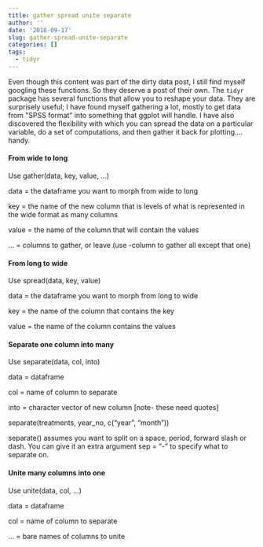 ```yaml
---
title: gather spread unite separate
author: ''
date: '2018-09-17'
slug: gather-spread-unite-separate
categories: []
tags:
  - tidyr
---
```


Even though this content was part of the dirty data post, I still find myself googling these functions. So they deserve a post of their own. The `tidyr` package has several functions that allow you to reshape your data. They are surprisely useful; I have found myself gathering a lot, mostly to get data from "SPSS format" into something that ggplot will handle. I have also discovered the flexibility with which you can spread the data on a particular variable, do a set of computations, and then gather it back for plotting.... handy. 

#### From wide to long

Use gather(data, key, value, …)

data = the dataframe you want to morph from wide to long

key = the name of the new column that is levels of what is represented in the wide format as many columns

value = the name of the column that will contain the values

… = columns to gather, or leave (use -column to gather all except that one)

#### From long to wide

Use spread(data, key, value)

data = the dataframe you want to morph from long to wide

key = the name of the column that contains the key

value = the name of the column contains the values

#### Separate one column into many

Use separate(data, col, into)

data = dataframe

col = name of column to separate

into = character vector of new column [note- these need quotes]

separate(treatments, year_no, c(“year”, “month”))

separate() assumes you want to split on a space, period, forward slash or dash. You can give it an extra argument sep = “-” to specify what to separate on.

#### Unite many columns into one

Use unite(data, col, …)

data = dataframe

col = name of column to separate

… = bare names of columns to unite

